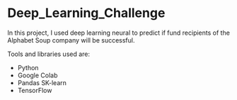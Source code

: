 # Deep_Learning_Challenge
 In this project, I used deep learning neural to predict if fund recipients of the Alphabet Soup company will be successful. 

Tools and libraries used are:

* Python
* Google Colab
* Pandas SK-learn
* TensorFlow

